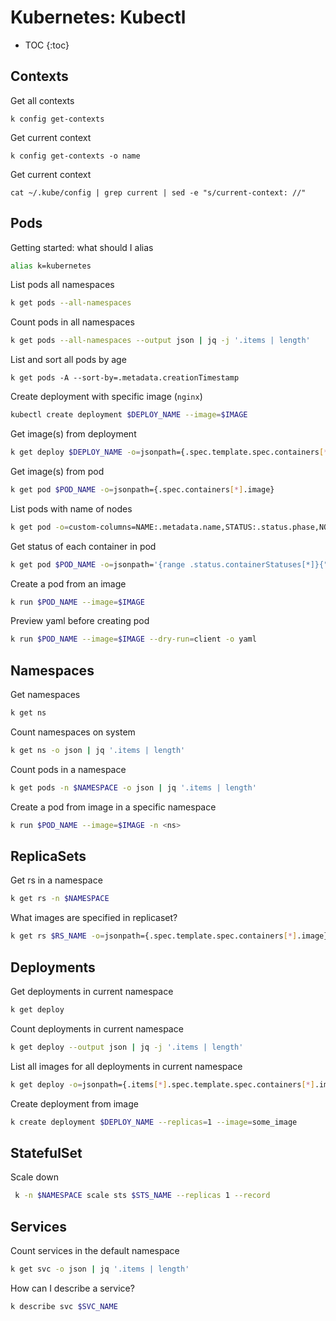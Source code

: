 # Kubernetes: Kubectl

* TOC
{:toc}

## Contexts

Get all contexts
```
k config get-contexts
```

Get current context
```
k config get-contexts -o name
```

Get current context
```
cat ~/.kube/config | grep current | sed -e "s/current-context: //"
```

## Pods

Getting started: what should I alias
```bash
alias k=kubernetes
```

List pods all namespaces
```bash
k get pods --all-namespaces
```

Count pods in all namespaces
```bash
k get pods --all-namespaces --output json | jq -j '.items | length'
```

List and sort all pods by age
```
k get pods -A --sort-by=.metadata.creationTimestamp
```

Create deployment with specific image (`nginx`)
```bash
kubectl create deployment $DEPLOY_NAME --image=$IMAGE
```

Get image(s) from deployment
```bash
k get deploy $DEPLOY_NAME -o=jsonpath={.spec.template.spec.containers[*].image}
````

Get image(s) from pod
```bash
k get pod $POD_NAME -o=jsonpath={.spec.containers[*].image}
```

List pods with name of nodes
```bash
k get pod -o=custom-columns=NAME:.metadata.name,STATUS:.status.phase,NODE:.spec.nodeName --all-namespaces
```

Get status of each container in pod
```bash
k get pod $POD_NAME -o=jsonpath='{range .status.containerStatuses[*]}{"\nImage: "}{.image}{"\nName: "}{.name}{"\nState: "}{.state}{"\n"}'
```

Create a pod from an image
```bash
k run $POD_NAME --image=$IMAGE
```

Preview yaml before creating pod
```bash
k run $POD_NAME --image=$IMAGE --dry-run=client -o yaml
```

## Namespaces

Get namespaces
```bash
k get ns
```

Count namespaces on system
```bash
k get ns -o json | jq '.items | length'
```

Count pods in a namespace
```bash
k get pods -n $NAMESPACE -o json | jq '.items | length'
```

Create a pod from image in a specific namespace
```bash
k run $POD_NAME --image=$IMAGE -n <ns>
```

## ReplicaSets

Get rs in a namespace
```bash
k get rs -n $NAMESPACE
```

What images are specified in replicaset?
```bash
k get rs $RS_NAME -o=jsonpath={.spec.template.spec.containers[*].image}
```

## Deployments

Get deployments in current namespace
```bash
k get deploy
```

Count deployments in current namespace
```bash
k get deploy --output json | jq -j '.items | length'
```

List all images for all deployments in current namespace
```bash
k get deploy -o=jsonpath={.items[*].spec.template.spec.containers[*].image}
```

Create deployment from image
```bash
k create deployment $DEPLOY_NAME --replicas=1 --image=some_image
```

## StatefulSet

Scale down
```bash
 k -n $NAMESPACE scale sts $STS_NAME --replicas 1 --record
 ```
## Services

Count services in the default namespace
```bash
k get svc -o json | jq '.items | length'
```

How can I describe a service?
```bash
k describe svc $SVC_NAME
```
